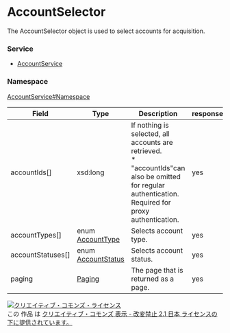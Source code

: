 

# AccountSelector

The AccountSelector object is used to select accounts for acquisition.

### Service

+ [AccountService](../../services/AccountService.md)

### Namespace

[AccountService#Namespace](../../services/AccountService.md#namespace)

| Field | Type | Description | response |
| ----- | ---- | ----------- | -------- |
| accountIds[] | xsd:long | If nothing is selected, all accounts are retrieved.<br>* "accountIds"can also be omitted for regular authentication. Required for proxy authentication. | yes | |
| accountTypes[] | enum [AccountType](./AccountType.md) | Selects account type. | yes | |
| accountStatuses[] | enum [AccountStatus](./AccountStatus.md) | Selects account status. | yes | |
| paging | [Paging](../Common/Paging.md) | The page that is returned as a page. | yes | |

<a rel="license" href="http://creativecommons.org/licenses/by-nd/2.1/jp/"><img alt="クリエイティブ・コモンズ・ライセンス" style="border-width:0" src="https://i.creativecommons.org/l/by-nd/2.1/jp/88x31.png" /></a><br />この 作品 は <a rel="license" href="http://creativecommons.org/licenses/by-nd/2.1/jp/">クリエイティブ・コモンズ 表示 - 改変禁止 2.1 日本 ライセンスの下に提供されています。</a>
